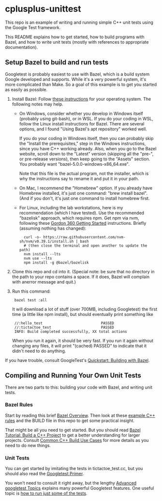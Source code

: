 # cplusplus-unittest
This repo is an example of writing and running simple C++ unit tests
using the Google Test framework.

This README explains how to get started,
how to build programs with Bazel,
and how to write unit tests
(mostly with references to appropriate documentation).

## Setup Bazel to build and run tests
Googletest is probably easiest to use with Bazel,
which is a build system Google developed and supports.
While it's a very powerful system, it's more complicated than Make.
So a goal of this example is to get you started as easily as possible.

1. Install Bazel: Follow
[these instructions](https://docs.bazel.build/versions/5.0.0/install.html)
for your operating system.  The following notes may help.

    * On Windows, consider whether you develop in Windows itself (probably
      using git-bash), or in WSL.  If you do your coding in WSL,
      follow the Linux install instructions for Bazel.  There are several
      options, and I found "Using Bazel's apt repository" worked well.

        If you do your coding in Windows itself, then you can probably skip the
        "Install the prerequisites," step in the Windows instructions,
        since you have C++ working already.
        Also, when you go to the Bazel website, scroll down to the "Latest"
        version (skipping all the "pre-", or pre-release versions), then
        keep going to the "Assets" section.  You probably want
        "bazel-5.0.0-windows-x86_64.exe".

        Note that this file is
        the actual program, not the installer, which is why the instructions
        say to rename it and put it in your path.

    * On Mac, I recommend the "Homebrew" option.  If you already have
      Homebrew installed, it's just one command: "brew install bazel".
      (And if you don't, it's just one command to install homebrew first.

    * For Linux, including the lab workstations, here is my recommendation
      (which I have tested).  Use the recommended "bazelisk" approach, which
      requires npm.  Get npm via nvm, following these [Gordon 360 Getting
      Started](https://github.com/gordon-cs/gordon-360-ui#getting-started)
      instructions.  Briefly (assuming nothing has changed):

            curl -o- https://raw.githubusercontent.com/nvm-sh/nvm/v0.39.1/install.sh | bash
            # (then close the terminal and open another to update the path)
            nvm install --lts
            nvm use --lts
            npm install -g @bazel/bazelisk

1. Clone this repo and cd into it.
(Special note: be sure that no directory in the path to your repo contains
a space.  If it does, Bazel will complain with anerror message and quit.)
1. Run this command:

        bazel test :all

    It will download a lot of stuff (over 700MB, including Googletest)
    the first time (a little like npm install),
    but should eventually print something like

        //:hello_test                           PASSED
        //:tictactoe_test                       PASSED
        INFO: Build completed successfully, XX total actions

    When you run it again, it should be very fast.
    If you run it again without changing any files,
    it will print "(cached) PASSED"
    to indicate that it didn't need to do anything.

If you have trouble, consult GoogleTest's
[Quickstart: Building with Bazel](https://google.github.io/googletest/quickstart-bazel.html).


## Compiling and Running Your Own Unit Tests

There are two parts to this: building your code with Bazel,
and writing unit tests.

### Bazel Rules
Start by reading this brief [Bazel Overview](https://docs.bazel.build/versions/5.0.0/bazel-overview.html).
Then look at these
[example C++ rules](https://github.com/bazelbuild/bazel/blob/master/examples/cpp/BUILD)
and the BUILD file in this repo to get some practical insight.

That might be all you need to get started.
But you should read
[Bazel Tutorial: Build a C++ Project](https://docs.bazel.build/versions/5.0.0/tutorial/cpp.html)
to get a better understanding for larger projects.  Consult
[Common C++ Build Use Cases](https://docs.bazel.build/versions/5.0.0/cpp-use-cases.html)
for more details as you need to do new things.

### Unit Tests
You can get started by imitating the tests in tictactoe_test.cc,
but you should also read the
[Googletest Primer](https://google.github.io/googletest/primer.html).

You won't need to consult it right away, but the lengthy
[Advanced googletest Topics](https://google.github.io/googletest/advanced.html)
explains many powerful Googletest features.
One useful topic is
[how to run just some of the tests](https://google.github.io/googletest/advanced.html#running-test-programs-advanced-options).
